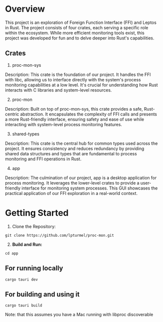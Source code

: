 # Overview
This project is an exploration of Foreign Function Interface (FFI) and Leptos in Rust. The project consists of four crates, each serving a specific role within the ecosystem. While more efficient monitoring tools exist, this project was developed for fun and to delve deeper into Rust's capabilities.

## Crates
1. proc-mon-sys

Description: This crate is the foundation of our project. It handles the FFI with libc, allowing us to interface directly with the system's process monitoring capabilities at a low level. It's crucial for understanding how Rust interacts with C libraries and system-level resources.

2. proc-mon

Description: Built on top of proc-mon-sys, this crate provides a safe, Rust-centric abstraction. It encapsulates the complexity of FFI calls and presents a more Rust-friendly interface, ensuring safety and ease of use while interacting with system-level process monitoring features.

3. shared-types

Description: This crate is the central hub for common types used across the project. It ensures consistency and reduces redundancy by providing shared data structures and types that are fundamental to process monitoring and FFI operations in Rust.

4. app

Description: The culmination of our project, app is a desktop application for process monitoring. It leverages the lower-level crates to provide a user-friendly interface for monitoring system processes. This GUI showcases the practical application of our FFI exploration in a real-world context.

# Getting Started

1. Clone the Repository:

```
git clone https://github.com/lpturmel/proc-mon.git
```

2. **Build and Run:**

```
cd app
```

## For running locally

```
cargo tauri dev
```

## For building and using it

```
cargo tauri build
```

Note: that this assumes you have a Mac running with libproc discoverable
